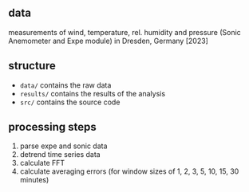 ## data
measurements of wind, temperature, rel. humidity and pressure (Sonic Anemometer and Expe module) in Dresden, Germany [2023]

## structure
- `data/` contains the raw data
- `results/` contains the results of the analysis
- `src/` contains the source code


## processing steps
1. parse expe and sonic data
2. detrend time series data
3. calculate FFT
4. calculate averaging errors (for window sizes of 1, 2, 3, 5, 10, 15, 30 minutes)
